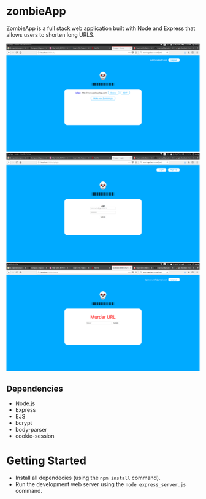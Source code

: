 # zombieApp

ZombieApp is a full stack web application built with Node and Express that allows users to shorten long URLS.

!["Index of users shortened URLS"](https://github.com/Spezp/zombieApp/blob/master/docs/zombieapp-index.png?raw=true)
!["Login page"](https://github.com/Spezp/zombieApp/blob/master/docs/zombieapp-login.png?raw=true)
!["URL input"](https://github.com/Spezp/zombieApp/blob/master/docs/zombieapp-new-url.png?raw=true)
## Dependencies

- Node.js
- Express
- EJS
- bcrypt
- body-parser
- cookie-session

# Getting Started

- Install all dependecies (using the `npm install` command).
- Run the development web server using the `node express_server.js` command.

